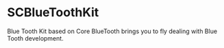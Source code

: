 # SCBlueToothKit
Blue Tooth Kit based on Core BlueTooth brings you to fly dealing with Blue Tooth development.
